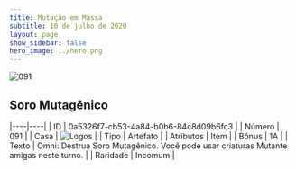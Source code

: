 ```yaml
---
title: Mutação em Massa
subtitle: 10 de julho de 2020
layout: page
show_sidebar: false
hero_image: ../hero.png
---
```


![091](https://cdn.keyforgegame.com/media/card_front/pt/479_091_4W8383WJ7WFM_pt.png)

## Soro Mutagênico

|----|----|
| ID | 0a5326f7-cb53-4a84-b0b6-84c8d09b6fc3 |
| Número | 091 |
| Casa | ![Logos](https://archonarcana.com/images/thumb/c/ce/Logos.png/22px-Logos.png "Logos") |
| Tipo | Artefato |
| Atributos | Item |
| Bônus | 1A |
| Texto | Omni: Destrua Soro Mutagênico.   Você pode usar criaturas Mutante amigas neste turno. |
| Raridade | Incomum |
